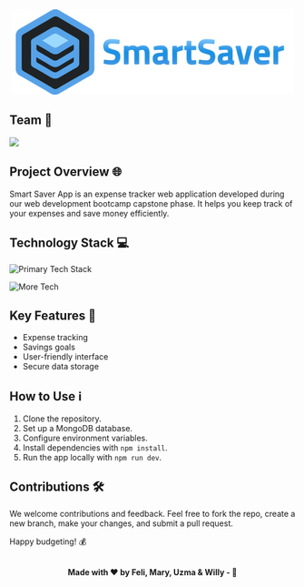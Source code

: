 <div align="center" id="top">
    <img src="./assets/smartsaver-banner.png" width="auto" height="150px" alt="SmartSaver App"/>
<br>

</div>

## Team 👥

<a href="https://github.com/hdkuzmahashmi/capstone-smartSaver/graphs/contributors">
  <img src="https://contrib.rocks/image?repo=hdkuzmahashmi/capstone-smartSaver" />
</a>

## Project Overview 🌐

Smart Saver App is an expense tracker web application developed during our web development bootcamp capstone phase. It helps you keep track of your expenses and save money efficiently.

## Technology Stack 💻

![Primary Tech Stack](https://skillicons.dev/icons?i=nextjs,react,styledcomponents,js,html,css)

![More Tech](https://skillicons.dev/icons?i=mongodb,jest,vercel,git,github,nodejs)

## Key Features 🚀

- Expense tracking
- Savings goals
- User-friendly interface
- Secure data storage

## How to Use ℹ️

1. Clone the repository.
2. Set up a MongoDB database.
3. Configure environment variables.
4. Install dependencies with `npm install`.
5. Run the app locally with `npm run dev`.

## Contributions 🛠️

We welcome contributions and feedback. Feel free to fork the repo, create a new branch, make your changes, and submit a pull request.

Happy budgeting! 💰

<div align="center" id="bottom">
    <br>
    <strong>Made with ❤️ by Feli, Mary, Uzma & Willy - 🦢</strong>
</div>
